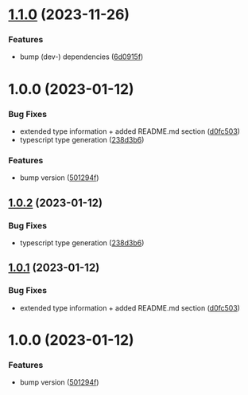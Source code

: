 # [1.1.0](https://github.com/Tada5hi/mime-explorer/compare/v1.0.0...v1.1.0) (2023-11-26)


### Features

* bump (dev-) dependencies ([6d0915f](https://github.com/Tada5hi/mime-explorer/commit/6d0915fb4136eeb686c0e15d9c761dbec0ce8b00))

# 1.0.0 (2023-01-12)


### Bug Fixes

* extended type information + added README.md section ([d0fc503](https://github.com/Tada5hi/mime-explorer/commit/d0fc503a50151e895f7ed38c48654554e9bad4a5))
* typescript type generation ([238d3b6](https://github.com/Tada5hi/mime-explorer/commit/238d3b67d8fef2c05709d90ad09575422ab6b19c))


### Features

* bump version ([501294f](https://github.com/Tada5hi/mime-explorer/commit/501294fe010a96bd6360b720260a0b132444d8b3))

## [1.0.2](https://github.com/Tada5hi/mime-es/compare/v1.0.1...v1.0.2) (2023-01-12)


### Bug Fixes

* typescript type generation ([238d3b6](https://github.com/Tada5hi/mime-es/commit/238d3b67d8fef2c05709d90ad09575422ab6b19c))

## [1.0.1](https://github.com/Tada5hi/mime-es/compare/v1.0.0...v1.0.1) (2023-01-12)


### Bug Fixes

* extended type information + added README.md section ([d0fc503](https://github.com/Tada5hi/mime-es/commit/d0fc503a50151e895f7ed38c48654554e9bad4a5))

# 1.0.0 (2023-01-12)


### Features

* bump version ([501294f](https://github.com/Tada5hi/mime-es/commit/501294fe010a96bd6360b720260a0b132444d8b3))
